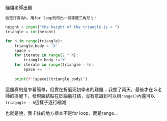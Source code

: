 貓貓老師出題

`給定行高為h，用for loop列印出一個等腰三角形ㄅ！`


```python
height = input("the height of the triangle is > ")
triangle = int(height)

for h in range(triangle):
    triangle_body = 'X'
    space = ''
    for iterate in range(2 * h):
        triangle_body +='X'
    for iterate in range(triangle - h):
        space += ' '
        
    print(f"{space}{triangle_body}")
 ```
 
這題真的是乍看簡單，但實在折磨死初學者的難題...
我想了兩天，最後才在Ｇ老師的提醒下，發現癥結點在於腦筋打結，沒有意識到可以用`range()`內還可以`triagngle - h`這樣子逐行縮減
 
也就是說，我卡住的地方根本不是for loop，而是range...
